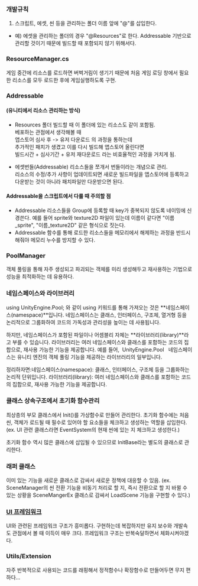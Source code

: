 ### 개발규칙
1. 스크립트, 에셋, 씬 등을 관리하는 폴더 이름 앞에 "@"를 삽입한다.
- 예) 에셋을 관리하는 폴더의 경우 "@Resources"로 한다. Addressable 기반으로 관리할 것이기 때문에  빌드할 때 포함되지 않기 위해서다.

### ResourceManager.cs
게임 중간에 리소스를 로드하면 버벅거림이 생기기 때문에 처음 게임 로딩 창에서 필요한 리소스를 모두 로드한 후에 게임실행하도록 구현.

### Addressable
#### (유니티에서 리소스 관리하는 방식)
- Resources 폴더
빌드할 때 이 폴더에 있는 리소스도 같이 포함됨.   
베포하는 관점에서 생각해볼 때   
앱스토어 심사 후 -> 유저 다운로드 의 과정을 통하는데   
추가적인 패치가 생겼고 이를 다시 빌드해 앱스토어 올린다면   
빌드시간 + 심사기간 + 유저 재다운로드 라는 비효율적인 과정을 거치게 됨.   

- 에셋번들(Addressable)
리소스들을 쪼개서 번들이라는 개념으로 관리.   
리소스의 수정/추가 사항이 업데이트되면 새로운 빌드파일을 앱스토어에 등록하고 다운받는 것이 아니라 패치파일만 다운받으면 된다.   

#### Addressable을 스크립트에서 다룰 때 주의할 점
- Addressable 리소스들을 Group에 등록할 때 key가 중복되지 않도록 네이밍에 신경쓴다. 예를 들어 sprite와 texture2D 파일이 있는데 이름이 같다면 "이름_sprite", "이름_texture2D" 같은 형식으로 짓는다.
- Addressable 함수를 통해 로드한 리소스들을 메모리에서 해제하는 과정을 반드시 해줘야 메모리 누수를 방지할 수 있다.

### PoolManager
객체 풀링을 통해 자주 생성되고 파괴되는 객체를 미리 생성해두고 재사용하는 기법으로 성능을 최적화하는 데 유용하다.

### 네임스페이스와 라이브러리
using UnityEngine.Pool; 와 같이 using 키워드를 통해 가져오는 것은 **네임스페이스(namespace)**입니다. 네임스페이스는 클래스, 인터페이스, 구조체, 열거형 등을 논리적으로 그룹화하여 코드의 가독성과 관리성을 높이는 데 사용됩니다.

하지만, 네임스페이스가 포함된 파일이나 어셈블리 자체는 **라이브러리(library)**라고 부를 수 있습니다. 라이브러리는 여러 네임스페이스와 클래스를 포함하는 코드의 집합으로, 재사용 가능한 기능을 제공합니다. 예를 들어,
 UnityEngine.Pool
 
네임스페이스는 유니티 엔진의 객체 풀링 기능을 제공하는 라이브러리의 일부입니다.

정리하자면:네임스페이스(namespace): 클래스, 인터페이스, 구조체 등을 그룹화하는 논리적 단위입니다.
라이브러리(library): 여러 네임스페이스와 클래스를 포함하는 코드의 집합으로, 재사용 가능한 기능을 제공합니다.



### 클래스 상속구조에서 초기화 함수관리
최상층의 부모 클래스에서 Init()를 가상함수로 만들어 관리한다.
초기화 함수에는 처음 씬, 객체가 로드될 때 필수로 있어야 할 요소들을 체크하고 생성하는 역할을 삽입한다.(ex. UI 관련 클래스라면 EventSystem의 현재 씬에 있는 지 체크하고 생성한다.)

초기화 함수 역시 많은 클래스에 삽입될 수 있으므로 InitBase라는 별도의 클래스로 관리한다.

### 래퍼 클래스
이미 있는 기능을 새로운 클래스로 감싸서 새로운 정책에 대응할 수 있음.
(ex. SceneManager의 씬 전환 기능을 비동기 처리로 할 지, 즉시 전환으로 할 지 바뀔 수 있는 상황을 SceneMangerEx 클래스로 감싸서 LoadScene 기능을 구현할 수 있다.)

### [UI 프레임워크](https://github.com/JustDoYoung/MPJ_RPG/blob/main/Devlog_Sub/Devlog.md "리드미")
UI와 관련된 프레임워크 구조가 흥미롭다.
구현하는데 복잡하지만 유지 보수와 개발속도 관점에서 볼 때 이득이 매우 크다. 프레임워크 구조는 반복숙달하면서 체화시켜야겠다.

### Utils/Extension
자주 반복적으로 사용되는 코드를 래핑해서 정적함수나 확장함수로 만들어두면 무지 편하다...
